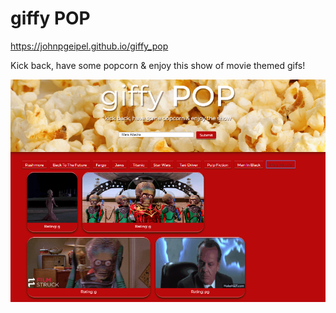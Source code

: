 # giffy POP
https://johnpgeipel.github.io/giffy_pop

Kick back, have some popcorn & enjoy this show of movie themed gifs!

![giffy POP screenshot](https://github.com/johnpgeipel/giffy_pop/blob/master/assets/images/giffy_pop_shot.PNG)


